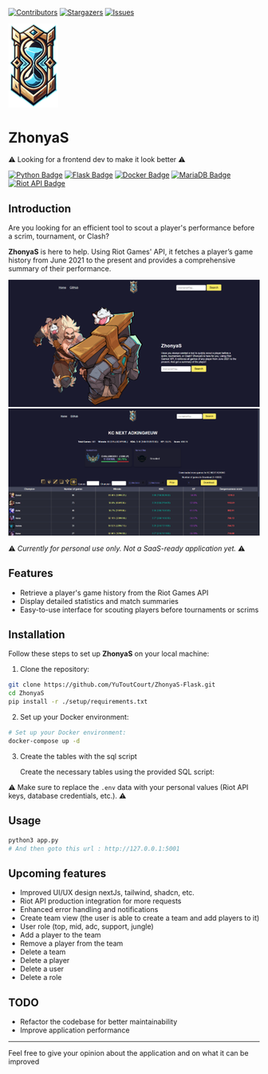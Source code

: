 [![Contributors][contributors-shield]][contributors-url]
[![Stargazers][stars-shield]][stars-url]
[![Issues][issues-shield]][issues-url]

<img src="static/images/logo.png" width=100>

# ZhonyaS

⚠️ Looking for a frontend dev to make it look better ⚠️

[![Python Badge](https://img.shields.io/badge/Python-3-brightgreen.svg?style=plastic)](https://www.python.org/)
[![Flask Badge](https://img.shields.io/badge/Flask-aqua.svg?style=plastic)](https://flask.palletsprojects.com/)
[![Docker Badge](https://img.shields.io/badge/Docker-blue.svg?style=plastic)](https://www.docker.com/)
[![MariaDB Badge](https://img.shields.io/badge/MariaDB-yellow.svg?style=plastic)](https://mariadb.org/)
[![Riot API Badge](https://img.shields.io/badge/Riot%20API-red.svg?style=plastic)](https://developer.riotgames.com/)


## Introduction

Are you looking for an efficient tool to scout a player's performance before a scrim, tournament, or Clash?

**ZhonyaS** is here to help. Using Riot Games' API, it fetches a player’s game history from June 2021 to the present and provides a comprehensive summary of their performance.


<img src="readme_image/home.png" width=1000>
<img src="readme_image/caliste_view.png" width=1000>

⚠️ *Currently for personal use only. Not a SaaS-ready application yet.* ⚠️

## Features

- Retrieve a player's game history from the Riot Games API
- Display detailed statistics and match summaries
- Easy-to-use interface for scouting players before tournaments or scrims

## Installation 

Follow these steps to set up **ZhonyaS** on your local machine:
1. Clone the repository:
```bash
git clone https://github.com/YuToutCourt/ZhonyaS-Flask.git
cd ZhonyaS
pip install -r ./setup/requirements.txt
```
2. Set up your Docker environment:
```bash
# Set up your Docker environment:
docker-compose up -d
```

3. Create the tables with the sql script 

    Create the necessary tables using the provided SQL script:

⚠️ Make sure to replace the `.env` data with your personal values (Riot API keys, database credentials, etc.). ⚠️

## Usage

```bash
python3 app.py
# And then goto this url : http://127.0.0.1:5001
```

## Upcoming features
- Improved UI/UX design nextJs, tailwind, shadcn, etc.
- Riot API production integration for more requests
- Enhanced error handling and notifications
- Create team view (the user is able to create a team and add players to it)
- User role (top, mid, adc, support, jungle)
- Add a player to the team
- Remove a player from the team
- Delete a team
- Delete a player
- Delete a user
- Delete a role

## TODO
- Refactor the codebase for better maintainability
- Improve application performance

----

Feel free to give your opinion about the application and on what it can be improved

[contributors-shield]: https://img.shields.io/github/contributors/YuToutCourt/ZhonyaS?style=for-the-badge
[contributors-url]: https://github.com/YuToutCourt/ZhonyaS/graphs/contributors
[stars-shield]: https://img.shields.io/github/stars/YuToutCourt/ZhonyaS.svg?style=for-the-badge
[stars-url]: https://github.com/YuToutCourt/ZhonyaS/stargazers
[issues-shield]: https://img.shields.io/github/issues/YuToutCourt/ZhonyaS.svg?style=for-the-badge
[issues-url]: https://github.com/YuToutCourt/ZhonyaS/issues
